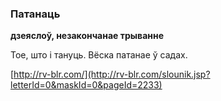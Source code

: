 ### Патанаць
**дзеяслоў, незакончанае трыванне**

Тое, што і тануць. Вёска патанае ў садах.

<a rel="author">[http://rv-blr.com/](http://rv-blr.com/slounik.jsp?letterId=0&maskId=0&pageId=2233)</a>
